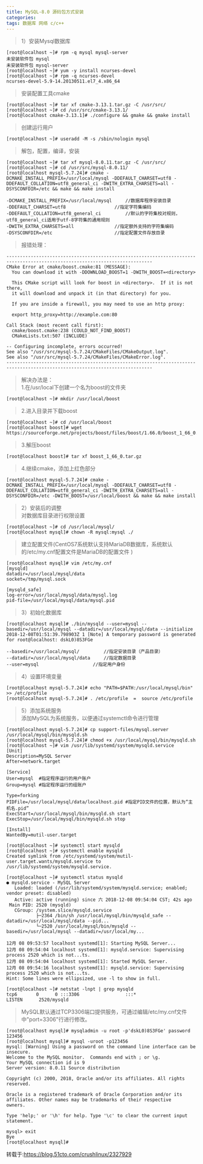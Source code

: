 ```yaml
---
title: MySQL-8.0 源码包方式安装
categories: 
tags: 数据库 网络 c/c++
---
```

> 1）安装Mysql数据库
    
    
    [root@localhost ~]# rpm -q mysql mysql-server
    未安装软件包 mysql 
    未安装软件包 mysql-server 
    [root@localhost ~]# yum -y install ncurses-devel
    [root@localhost ~]# rpm -q ncurses-devel
    ncurses-devel-5.9-14.20130511.el7_4.x86_64

> 安装配置工具cmake
    
    
    [root@localhost ~]# tar xf cmake-3.13.1.tar.gz -C /usr/src/
    [root@localhost ~]# cd /usr/src/cmake-3.13.1/
    [root@localhost cmake-3.13.1]# ./configure && gmake && gmake install

> 创建运行用户
    
    
    [root@localhost ~]# useradd -M -s /sbin/nologin mysql

> 解包，配置，编译，安装
    
    
    [root@localhost ~]# tar xf mysql-8.0.11.tar.gz -C /usr/src/
    [root@localhost ~]# cd /usr/src/mysql-8.0.11/
    [root@localhost mysql-5.7.24]# cmake -DCMAKE_INSTALL_PREFIX=/usr/local/mysql -DDEFAULT_CHARSET=utf8 -DDEFAULT_COLLATION=utf8_general_ci -DWITH_EXTRA_CHARSETS=all -DSYSCONFDIR=/etc && make && make install
    
    -DCMAKE_INSTALL_PREFIX=/usr/local/mysql     //数据库程序安装目录
    -DDEFAULT_CHARSET=utf8                  //指定字符集编码
    -DDEFAULT_COLLATION=utf8_general_ci         //默认的字符集校对规则，utf8_general_ci适用于utf-8字符集的通用规则
    -DWITH_EXTRA_CHARSETS=all               //指定额外支持的字符集编码 
    -DSYSCONFDIR=/etc                       //指定配置文件存放目录
    

> 报错处理：
    
    
    ----------------------------------------------------------------------------------------------------------------------------
    CMake Error at cmake/boost.cmake:81 (MESSAGE):
      You can download it with -DDOWNLOAD_BOOST=1 -DWITH_BOOST=<directory>
    
      This CMake script will look for boost in <directory>.  If it is not there,
      it will download and unpack it (in that directory) for you.
    
      If you are inside a firewall, you may need to use an http proxy:
    
      export http_proxy=http://example.com:80
    
    Call Stack (most recent call first):
      cmake/boost.cmake:238 (COULD_NOT_FIND_BOOST)
      CMakeLists.txt:507 (INCLUDE)
    
    -- Configuring incomplete, errors occurred!
    See also "/usr/src/mysql-5.7.24/CMakeFiles/CMakeOutput.log".
    See also "/usr/src/mysql-5.7.24/CMakeFiles/CMakeError.log".
    ----------------------------------------------------------------------------------------------------------------------------

> 解决办法是：  
> 1.在/usr/local下创建一个名为boost的文件夹
    
    
    [root@localhost ~]# mkdir /usr/local/boost

> 2.进入目录并下载boost
    
    
    [root@localhost ~]# cd /usr/local/boost
    [root@localhost boost]# wget https://sourceforge.net/projects/boost/files/boost/1.66.0/boost_1_66_0.tar.gz

> 3.解压boost

`[root@localhost boost]# tar xf boost_1_66_0.tar.gz`

> 4.继续cmake，添加上红色部分
    
    
    [root@localhost mysql-5.7.24]# cmake -DCMAKE_INSTALL_PREFIX=/usr/local/mysql -DDEFAULT_CHARSET=utf8 -DDEFAULT_COLLATION=utf8_general_ci -DWITH_EXTRA_CHARSETS=all -DSYSCONFDIR=/etc -DWITH_BOOST=/usr/local/boost && make && make install

> 2）安装后的调整  
> 对数据库目录进行权限设置
    
    
    [root@localhost ~]# cd /usr/local/mysql/
    [root@localhost mysql]# chown -R mysql:mysql ./

> 建立配置文件(CentOS7系统默认支持MariaDB数据库，系统默认的/etc/my.cnf配置文件是MariaDB的配置文件 )
    
    
    [root@localhost mysql]# vim /etc/my.cnf
    [mysqld]
    datadir=/usr/local/mysql/data
    socket=/tmp/mysql.sock
    
    [mysqld_safe]
    log-error=/usr/local/mysql/data/mysql.log
    pid-file=/usr/local/mysql/data/mysql.pid

> 3）初始化数据库
    
    
    [root@localhost mysql]# ./bin/mysqld --user=mysql --basedir=/usr/local/mysql --datadir=/usr/local/mysql/data --initialize
    2018-12-08T01:51:39.798903Z 1 [Note] A temporary password is generated for root@localhost: dskL0)8S3FGe
    
    --basedir=/usr/local/mysql/         //指定安装目录（产品目录）
    --datadir=/usr/local/mysql/data     //指定数据目录
    --user=mysql                    //指定用户身份

> 4）设置环境变量
    
    
    [root@localhost mysql-5.7.24]# echo "PATH=$PATH:/usr/local/mysql/bin" >> /etc/profile
    [root@localhost mysql-5.7.24]# . /etc/profile  =  source /etc/profile

> 5）添加系统服务  
> 添加MySQL为系统服务，以便通过systemctl命令进行管理
    
    
    [root@localhost mysql-5.7.24]# cp support-files/mysql.server /usr/local/mysql/bin/mysqld.sh
    [root@localhost mysql-5.7.24]# chmod +x /usr/local/mysql/bin/mysqld.sh
    [root@localhost ~]# vim /usr/lib/systemd/system/mysqld.service
    [Unit]
    Description=MySQL Server
    After=network.target
    
    [Service]
    User=mysql  #指定程序运行的用户账户
    Group=mysql #指定程序运行的组账户
    
    Type=forking
    PIDFile=/usr/local/mysql/data/localhost.pid #指定PID文件的位置，默认为“主机名.pid”
    ExecStart=/usr/local/mysql/bin/mysqld.sh start
    ExecStop=/usr/local/mysql/bin/mysqld.sh stop
    
    [Install]
    WantedBy=mutil-user.target
    
    [root@localhost ~]# systemctl start mysqld
    [root@localhost ~]# systemctl enable mysqld
    Created symlink from /etc/systemd/system/mutil-user.target.wants/mysqld.service to /usr/lib/systemd/system/mysqld.service.
    
    [root@localhost ~]# systemctl status mysqld
    ● mysqld.service - MySQL Server
       Loaded: loaded (/usr/lib/systemd/system/mysqld.service; enabled; vendor preset: disabled)
       Active: active (running) since 六 2018-12-08 09:54:04 CST; 42s ago
     Main PID: 2520 (mysqld)
       CGroup: /system.slice/mysqld.service
               ├─2364 /bin/sh /usr/local/mysql/bin/mysqld_safe --datadir=/usr/local/mysql/data --pid...
               └─2520 /usr/local/mysql/bin/mysqld --basedir=/usr/local/mysql --datadir=/usr/local/my...
    
    12月 08 09:53:57 localhost systemd[1]: Starting MySQL Server...
    12月 08 09:54:04 localhost systemd[1]: mysqld.service: Supervising process 2520 which is not...ts.
    12月 08 09:54:04 localhost systemd[1]: Started MySQL Server.
    12月 08 09:54:16 localhost systemd[1]: mysqld.service: Supervising process 2520 which is not...ts.
    Hint: Some lines were ellipsized, use -l to show in full.
    
    [root@localhost ~]# netstat -lnpt | grep mysqld
    tcp6       0      0 :::3306                 :::*                    LISTEN      2520/mysqld

> MySQL默认通过TCP3306端口提供服务，可通过编辑/etc/my.cnf文件中"port=3306"行进行修改。
    
    
    [root@localhost mysql]# mysqladmin -u root -p'dskL0)8S3FGe' password 123456
    [root@localhost mysql]# mysql -uroot -p123456
    mysql: [Warning] Using a password on the command line interface can be insecure.
    Welcome to the MySQL monitor.  Commands end with ; or \g.
    Your MySQL connection id is 9
    Server version: 8.0.11 Source distribution
    
    Copyright (c) 2000, 2018, Oracle and/or its affiliates. All rights reserved.
    
    Oracle is a registered trademark of Oracle Corporation and/or its
    affiliates. Other names may be trademarks of their respective
    owners.
    
    Type 'help;' or '\h' for help. Type '\c' to clear the current input statement.
    
    mysql> exit
    Bye
    [root@localhost mysql]# 

转载于:https://blog.51cto.com/crushlinux/2327929

